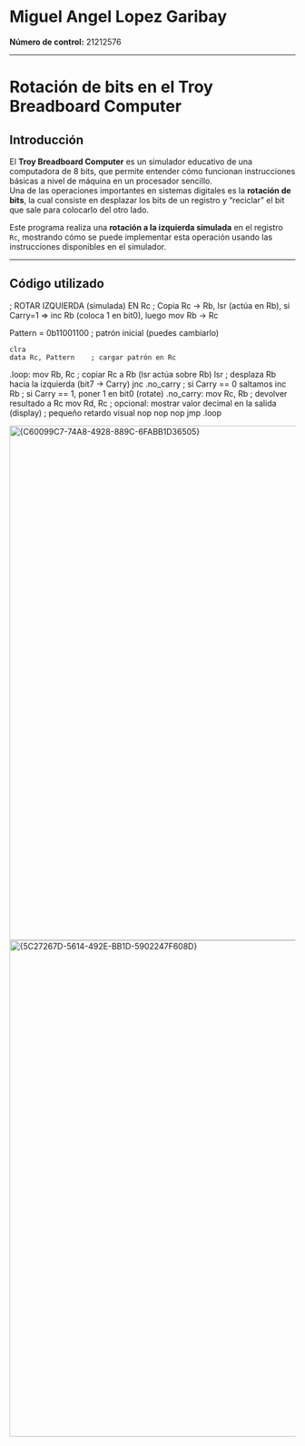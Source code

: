 # Miguel Angel Lopez Garibay  
**Número de control:** 21212576  

---

# Rotación de bits en el Troy Breadboard Computer

## Introducción  
El **Troy Breadboard Computer** es un simulador educativo de una computadora de 8 bits, que permite entender cómo funcionan instrucciones básicas a nivel de máquina en un procesador sencillo.  
Una de las operaciones importantes en sistemas digitales es la **rotación de bits**, la cual consiste en desplazar los bits de un registro y “reciclar” el bit que sale para colocarlo del otro lado.  

Este programa realiza una **rotación a la izquierda simulada** en el registro `Rc`, mostrando cómo se puede implementar esta operación usando las instrucciones disponibles en el simulador.

---

## Código utilizado  

; ROTAR IZQUIERDA (simulada) EN Rc
; Copia Rc → Rb, lsr (actúa en Rb), si Carry=1 => inc Rb (coloca 1 en bit0), luego mov Rb → Rc

Pattern = 0b11001100   ; patrón inicial (puedes cambiarlo)

	clra
	data Rc, Pattern    ; cargar patrón en Rc

.loop:
	mov Rb, Rc          ; copiar Rc a Rb (lsr actúa sobre Rb)
	lsr                 ; desplaza Rb hacia la izquierda (bit7 -> Carry)
	jnc .no_carry       ; si Carry == 0 saltamos
	inc Rb              ; si Carry == 1, poner 1 en bit0 (rotate)
.no_carry:
	mov Rc, Rb          ; devolver resultado a Rc
	mov Rd, Rc          ; opcional: mostrar valor decimal en la salida (display)
	; pequeño retardo visual
	nop
	nop
	nop
	jmp .loop

<img width="1126" height="907" alt="{C60099C7-74A8-4928-889C-6FABB1D36505}" src="https://github.com/user-attachments/assets/dd432a06-764f-4d7c-8caf-d948eeb9edf0" />
<img width="1900" height="875" alt="{5C27267D-5614-492E-BB1D-5902247F608D}" src="https://github.com/user-attachments/assets/a93d2f3b-0a61-4980-9910-9439537ce7cf" />

